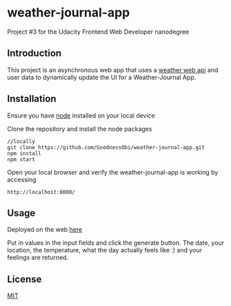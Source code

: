 # weather-journal-app
Project #3 for the Udacity Frontend Web Developer nanodegree

## Introduction
This project is an asynchronous web app that uses a [weather web api](https://openweathermap.org/) and user data to dynamically update the UI for a Weather-Journal App.

## Installation
Ensure you have [node](https://nodejs.org/en/) installed on your local device

Clone the repository and install the node packages
```
//locally
git clone https://github.com/GoodnessObi/weather-journal-app.git
npm install
npm start
```
Open your local browser and verify the weather-journal-app is working by accessing
```
http://localhost:8000/
```

## Usage

Deployed on the web [here](https://weatherjournal-app.herokuapp.com/)

Put in values in the input fields and click the generate button. The date, your location, the temperature, what the day actually feels like :) and your feelings are returned.

## License
[MIT](https://choosealicense.com/licenses/mit/)
